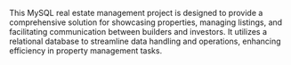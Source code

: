 This MySQL real estate management project is designed to provide a comprehensive solution for showcasing properties, managing listings, and facilitating communication between builders and investors. It utilizes a relational database to streamline data handling and operations, enhancing efficiency in property management tasks.
